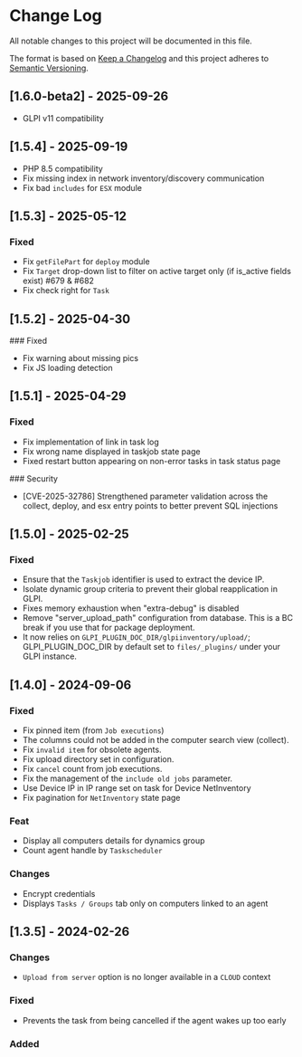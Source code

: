 # Change Log

All notable changes to this project will be documented in this file.

The format is based on [Keep a Changelog](http://keepachangelog.com/)
and this project adheres to [Semantic Versioning](http://semver.org/).

## [1.6.0-beta2] - 2025-09-26

- GLPI v11 compatibility

## [1.5.4] - 2025-09-19

- PHP 8.5 compatibility
- Fix missing index in network inventory/discovery communication
- Fix bad `includes` for `ESX` module

## [1.5.3] - 2025-05-12

### Fixed

- Fix `getFilePart` for `deploy` module
- Fix `Target` drop-down list to filter on active target only (if is_active fields exist) #679 & #682
- Fix check right for `Task`

## [1.5.2] - 2025-04-30

### Fixed

- Fix warning about missing pics
- Fix JS loading detection

## [1.5.1] - 2025-04-29

### Fixed

- Fix implementation of link in task log
- Fix wrong name displayed in taskjob state page
- Fixed restart button appearing on non-error tasks in task status page

### Security

- [CVE-2025-32786] Strengthened parameter validation across the collect, deploy, and esx entry points to better prevent SQL injections

## [1.5.0] - 2025-02-25

### Fixed

- Ensure that the `Taskjob` identifier is used to extract the device IP.
- Isolate dynamic group criteria to prevent their global reapplication in GLPI.
- Fixes memory exhaustion when "extra-debug" is disabled
- Remove "server_upload_path" configuration from database. This is a BC break if you use that for package deployment.
- It now relies on `GLPI_PLUGIN_DOC_DIR/glpiinventory/upload/`; GLPI_PLUGIN_DOC_DIR by default set to `files/_plugins/` under your GLPI instance.

## [1.4.0] - 2024-09-06

### Fixed

- Fix pinned item (from `Job executions`)
- The columns could not be added in the computer search view (collect).
- Fix `invalid item` for obsolete agents.
- Fix upload directory set in configuration.
- Fix `cancel` count from job executions.
- Fix the management of the `include old jobs` parameter.
- Use Device IP in IP range set on task for Device NetInventory
- Fix pagination for `NetInventory` state page

### Feat

- Display all computers details for dynamics group
- Count agent handle by `Taskscheduler`

### Changes

- Encrypt credentials
- Displays ```Tasks / Groups``` tab only on computers linked to an agent


## [1.3.5] - 2024-02-26

### Changes

- ```Upload from server``` option is no longer available in a ```CLOUD``` context

### Fixed

- Prevents the task from being cancelled if the agent wakes up too early

### Added
